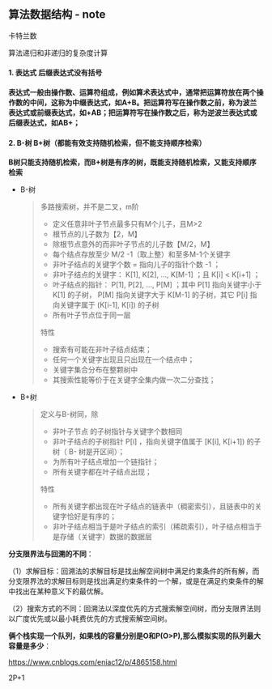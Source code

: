 ## 算法数据结构 - note

卡特兰数

算法递归和非递归的复杂度计算

#### 1.	表达式 **后缀表达式没有括号**

**表达式一般由操作数、运算符组成，例如算术表达式中，通常把运算符放在两个操作数的中间，这称为中缀表达式，如A+B。把运算符写在操作数之前，称为波兰表达式或前缀表达式，如+AB；把运算符写在操作数之后，称为逆波兰表达式或后缀表达式，如AB+；**



#### 2.	B-树 B+树（都能有效支持随机检索，但不能支持顺序检索）

**B树只能支持随机检索，而B+树是有序的树，既能支持随机检索，又能支持顺序检索**

- B-树

  > 多路搜索树，并不是二叉，m阶
  >
  > - 定义任意非叶子节点最多只有M个儿子，且M>2
  > - 根节点的儿子数为【2，M】
  > - 除根节点意外的而非叶子节点的儿子数【M/2，M】
  > - 每个结点存放至少 M/2 -1（取上整）和至多M-1个关键字
  > - 非叶子结点的关键字个数 = 指向儿子的指针个数 -1 ；
  > - 非叶子结点的关键字： K[1], K[2], …, K[M-1] ；且 K[i] < K[i+1] ；
  > - 叶子结点的指针： P[1], P[2], …, P[M] ；其中 P[1] 指向关键字小于 K[1] 的子树， P[M] 指向关键字大于 K[M-1] 的子树，其它 P[i] 指向关键字属于 (K[i-1], K[i]) 的子树
  > - 所有叶子节点位于同一层
  >
  > 特性
  >
  > - 搜索有可能在非叶子结点结束；
  > - 任何一个关键字出现且只出现在一个结点中；
  > - 关键字集合分布在整颗树中
  > - 其搜索性能等价于在关键字全集内做一次二分查找；

- B+树

  > 定义与B-树同，除
  >
  > - 非叶子节点 的子树指针与关键字个数相同
  > - 非叶子结点的子树指针 P[i] ，指向关键字值属于 [K[i], K[i+1]) 的子树（ B- 树是开区间）；
  > - 为所有叶子结点增加一个链指针；
  > - 所有关键字都在叶子结点出现；
  >
  > 特性
  >
  > - 所有关键字都出现在叶子结点的链表中（稠密索引），且链表中的关键字恰好是有序的；
  > - 非叶子结点相当于是叶子结点的索引（稀疏索引），叶子结点相当于是存储（关键字）数据的数据层

**分支限界法与回溯的不同**：

（1）求解目标：回溯法的求解目标是找出解空间树中满足约束条件的所有解，而分支限界法的求解目标则是找出满足约束条件的一个解，或是在满足约束条件的解中找出在某种意义下的最优解。

（2）搜索方式的不同：回溯法以深度优先的方式搜索解空间树，而分支限界法则以广度优先或以最小耗费优先的方式搜索解空间树。

**俩个栈实现一个队列，如果栈的容量分别是O和P(O>P),那么模拟实现的队列最大容量是多少**：

<https://www.cnblogs.com/eniac12/p/4865158.html>

2P+1